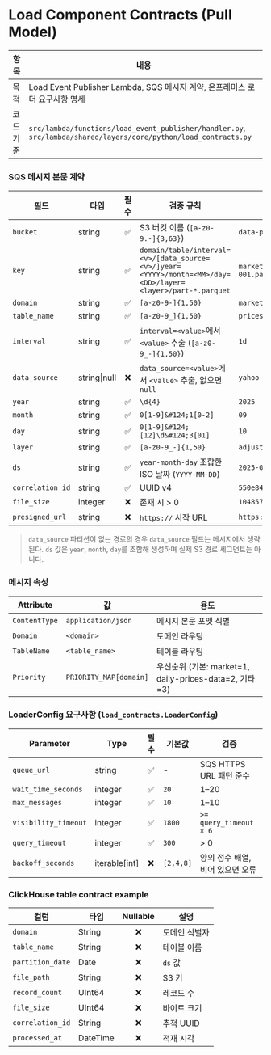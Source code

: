 # Load Component Contracts (Pull Model)

| 항목 | 내용 |
|------|------|
| 목적 | Load Event Publisher Lambda, SQS 메시지 계약, 온프레미스 로더 요구사항 명세 |
| 코드 기준 | `src/lambda/functions/load_event_publisher/handler.py`, `src/lambda/shared/layers/core/python/load_contracts.py` |

### SQS 메시지 본문 계약

| 필드 | 타입 | 필수 | 검증 규칙 | 예시 |
|------|------|:---:|-----------|------|
| `bucket` | string | ✅ | S3 버킷 이름 (`[a-z0-9.-]{3,63}`) | `data-pipeline-curated-dev` |
| `key` | string | ✅ | `domain/table/interval=<v>/[data_source=<v>/]year=<YYYY>/month=<MM>/day=<DD>/layer=<layer>/part-*.parquet` | `market/prices/interval=1d/data_source=yahoo/year=2025/month=09/day=10/layer=adjusted/part-001.parquet` |
| `domain` | string | ✅ | `[a-z0-9-]{1,50}` | `market` |
| `table_name` | string | ✅ | `[a-z0-9_]{1,50}` | `prices` |
| `interval` | string | ✅ | `interval=<value>`에서 `<value>` 추출 (`[a-z0-9_-]{1,50}`) | `1d` |
| `data_source` | string&#124;null | ❌ | `data_source=<value>`에서 `<value>` 추출, 없으면 `null` | `yahoo` |
| `year` | string | ✅ | `\d{4}` | `2025` |
| `month` | string | ✅ | `0[1-9]&#124;1[0-2]` | `09` |
| `day` | string | ✅ | `0[1-9]&#124;[12]\d&#124;3[01]` | `10` |
| `layer` | string | ✅ | `[a-z0-9_-]{1,50}` | `adjusted` |
| `ds` | string | ✅ | `year-month-day` 조합한 ISO 날짜 (`YYYY-MM-DD`) | `2025-09-10` |
| `correlation_id` | string | ✅ | UUID v4 | `550e8400-e29b-41d4-a716-446655440000` |
| `file_size` | integer | ❌ | 존재 시 > 0 | `1048576` |
| `presigned_url` | string | ❌ | `https://` 시작 URL | `https://signed-url` |

> `data_source` 파티션이 없는 경로의 경우 `data_source` 필드는 메시지에서 생략된다. `ds` 값은 `year`, `month`, `day`를 조합해 생성하며 실제 S3 경로 세그먼트는 아니다.


### 메시지 속성

| Attribute | 값 | 용도 |
|-----------|-----|------|
| `ContentType` | `application/json` | 메시지 본문 포맷 식별 |
| `Domain` | `<domain>` | 도메인 라우팅 |
| `TableName` | `<table_name>` | 테이블 라우팅 |
| `Priority` | `PRIORITY_MAP[domain]` | 우선순위 (기본: market=1, daily-prices-data=2, 기타=3) |

### LoaderConfig 요구사항 (`load_contracts.LoaderConfig`)

| Parameter | Type | 필수 | 기본값 | 검증 |
|-----------|------|:---:|---------|------|
| `queue_url` | string | ✅ | - | SQS HTTPS URL 패턴 준수 |
| `wait_time_seconds` | integer | ✅ | `20` | 1–20 |
| `max_messages` | integer | ✅ | `10` | 1–10 |
| `visibility_timeout` | integer | ✅ | `1800` | `>= query_timeout × 6` |
| `query_timeout` | integer | ✅ | `300` | > 0 |
| `backoff_seconds` | iterable[int] | ❌ | `[2,4,8]` | 양의 정수 배열, 비어 있으면 오류 |

### ClickHouse table contract example

| 컬럼 | 타입 | Nullable | 설명 |
|------|------|:--------:|------|
| `domain` | String | ❌ | 도메인 식별자 |
| `table_name` | String | ❌ | 테이블 이름 |
| `partition_date` | Date | ❌ | `ds` 값 |
| `file_path` | String | ❌ | S3 키 |
| `record_count` | UInt64 | ❌ | 레코드 수 |
| `file_size` | UInt64 | ❌ | 바이트 크기 |
| `correlation_id` | String | ❌ | 추적 UUID |
| `processed_at` | DateTime | ❌ | 적재 시각 |

